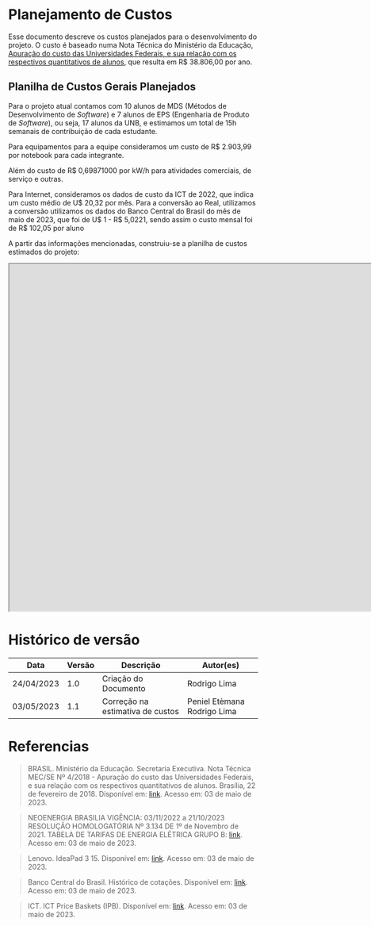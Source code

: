 # Planejamento de Custos 

Esse documento descreve os custos planejados para o desenvolvimento do projeto. O custo é baseado numa Nota Técnica do Ministério da Educação, [Apuração do custo das Universidades Federais, e sua relação com os respectivos quantitativos de alunos](http://www.forplad.andifes.org.br/sites/default/files/forplad/comissaoplanejamento/NT_04-2018_e_anexos_-_apura%C3%A7%C3%A3o_do_custo_das_universidades.pdf), que resulta em R$ 38.806,00 por ano. 

## Planilha de Custos Gerais Planejados 

Para o projeto atual contamos com 10 alunos de MDS (Métodos de Desenvolvimento de *Software*) e 7 alunos de EPS (Engenharia de Produto de *Software*), ou seja, 17 alunos da UNB, e estimamos um total de 15h semanais de contribuição de cada estudante. 

Para equipamentos para a equipe consideramos um custo de R$ 2.903,99 por notebook para cada integrante. 

Além do custo de R$ 0,69871000 por kW/h para atividades comerciais, de serviço e outras. 

Para Internet, consideramos os dados de custo da ICT de 2022, que indica um custo médio de U$ 20,32 por mês. Para a conversão ao Real, utilizamos a conversão utilizamos os dados do Banco Central do Brasil do mês de maio de 2023, que foi de U$ 1 - R$ 5,0221, sendo assim o custo mensal foi de R$ 102,05 por aluno 

A partir das informações mencionadas, construiu-se a planilha de custos estimados do projeto: 

<iframe height=700 width=3000 src="https://docs.google.com/spreadsheets/d/e/2PACX-1vSQrKjqE8OL75o37ep6-bq66D_a15p7WIWworVV4GwoOlCh0U8NUksXIsxJIBDplNaDcuy2weM74OPO/pubhtml?gid=0&amp;single=true&amp;widget=true&amp;headers=false"></iframe> 

 

# Histórico de versão 

| Data | Versão | Descrição | Autor(es)| 
| ----- | ---- | ---- | ---- | 
| 24/04/2023 | 1.0 | Criação do Documento | Rodrigo Lima | 
| 03/05/2023 | 1.1 | Correção na estimativa de custos | Peniel Etèmana Rodrigo Lima | 

 

# Referencias 

> BRASIL. Ministério da Educação. Secretaria Executiva. Nota Técnica MEC/SE Nº 4/2018 - Apuração do custo das Universidades Federais, e sua relação com os respectivos quantitativos de alunos. Brasília, 22 de fevereiro de 2018. Disponível em: [link](http://www.forplad.andifes.org.br/sites/default/files/forplad/comissaoplanejamento/NT_04-2018_e_anexos_-_apura%C3%A7%C3%A3o_do_custo_das_universidades.pdf). Acesso em: 03 de maio de 2023. 
 
> NEOENERGIA BRASILIA VIGÊNCIA: 03/11/2022 a 21/10/2023 RESOLUÇÃO HOMOLOGATÓRIA Nº 3.134 DE 1º de Novembro de 2021. TABELA DE TARIFAS DE ENERGIA ELÉTRICA GRUPO B: [link](https://www.neoenergiabrasilia.com.br/residencial-e-rural/Documents/tafiras%20vigentes/01_nbsb_tarifas_energia_eletrica_grupoB_nov_2022_reh3134.pdf). Acesso em: 03 de maio de 2023. 

> Lenovo. IdeaPad 3 15. Disponível em: [link](https://www.lenovo.com/br/pt/laptops/ideapad/serie-300/IdeaPad-3-15ALC6/p/82MFS00000). Acesso em: 03 de maio de 2023. 

> Banco Central do Brasil. Histórico de cotações. Disponível em: [link](https://www.bcb.gov.br/estabilidadefinanceira/historicocotacoes). Acesso em: 03 de maio de 2023. 

> ICT. ICT Price Baskets (IPB). Disponível em: [link](https://www.itu.int/en/ITU-D/Statistics/Dashboards/Pages/IPB.aspx). Acesso em: 03 de maio de 2023. 